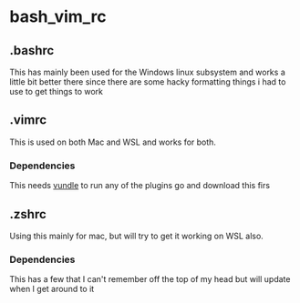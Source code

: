 # bash_vim_rc

## .bashrc
This has mainly been used for the Windows linux subsystem and works a little bit better there since there are some hacky formatting things i had to use to get things to work

## .vimrc
This is used on both Mac and WSL and works for both. 

### Dependencies
This needs [vundle](https://github.com/VundleVim/Vundle.vim) to run any of the plugins go and download this firs

## .zshrc
Using this mainly for mac, but will try to get it working on WSL also. 

### Dependencies
This has a few that I can't remember off the top of my head but will update when I get around to it
